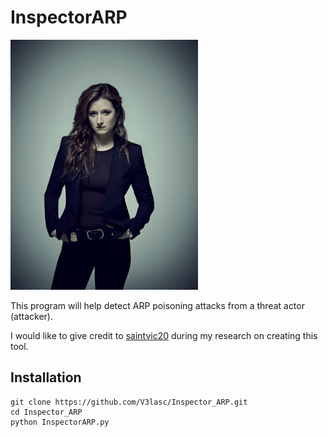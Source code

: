 <h1>InspectorARP</h1>

<img src='Dom_DiPierro.jpg' alt='Dominique "Dom" DiPierro' width='300px'>

This program will help detect ARP poisoning attacks from a threat actor (attacker).

I would like to give credit to <a href='https://github.com/saintvic20/ARP-SPOOF-DETECTOR'>saintvic20<a/> during my research on creating this tool.

<h2>Installation</h2>

```
git clone https://github.com/V3lasc/Inspector_ARP.git
cd Inspector_ARP
python InspectorARP.py
```

